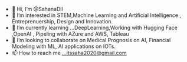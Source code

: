 - 👋 Hi, I’m @SahanaDil
- 👀 I’m interested in STEM,Machine Learning and Artificial Intelligence , Entreprenuership, Design and Innovation.
- 🌱 I’m currently learning ...DeepLearning,Working with Hugging Face ,OpenAI , Pipeling with AZure and AWS, Tableau
- 💞️ I’m looking to collaborate on Medical Prognosis on AI, Financial Modeling with ML, AI applications on IOTs.
- 📫 How to reach me ...itssaha2020@gmail.com    


<!---
SahanaDil/SahanaDil is a ✨ special ✨ repository because its `README.md` (this file) appears on your GitHub profile.
You can click the Preview link to take a look at your changes.
--->
